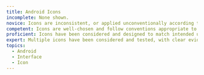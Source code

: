 ```yaml
---
title: Android Icons
incomplete: None shown.
novice: Icons are inconsistent, or applied unconventionally according to Material guidelines for Android.
competent: Icons are well-chosen and follow conventions appropriate to Android and the product.
proficient: Icons have been considered and designed to match intended users' mental models and understanding.
expert: Multiple icons have been considered and tested, with clear evidence for how the chosen iconography matches up with user expectations and mental models.
topics:
  - Android
  - Interface
  - Icon
---
```

